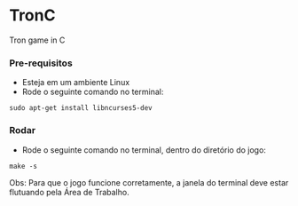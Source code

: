 # TronC
Tron game in C

### Pre-requisitos
- Esteja em um ambiente Linux
- Rode o seguinte comando no terminal:
```
sudo apt-get install libncurses5-dev
```

### Rodar
- Rode o seguinte comando no terminal, dentro do diretório do jogo:
```
make -s
```

Obs: Para que o jogo funcione corretamente, a janela do terminal deve estar flutuando pela Área de Trabalho.
